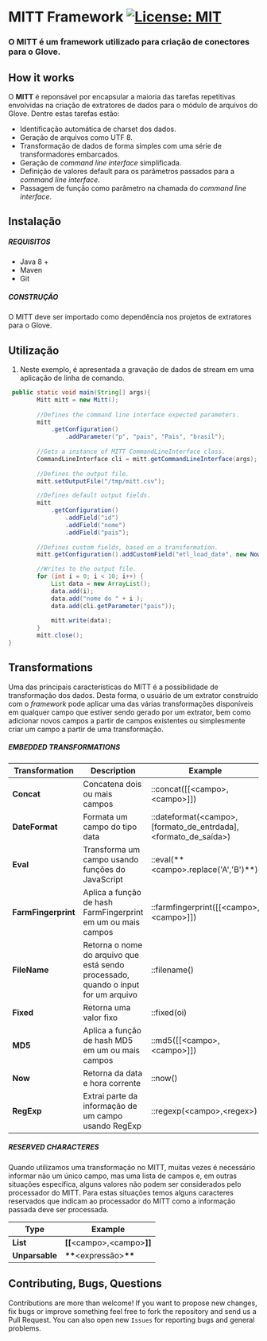 # MITT Framework [![License: MIT](https://img.shields.io/badge/License-MIT-yellow.svg)](https://opensource.org/licenses/MIT)
### O MITT é um framework utilizado para criação de conectores para o Glove.

## How it works

O **MITT** é reponsável por encapsular a maioria das tarefas repetitivas envolvidas na criação de extratores de dados para o módulo de arquivos do Glove. Dentre estas tarefas estão:

- Identificação automática de charset dos dados.
- Geração de arquivos como UTF 8. 
- Transformação de dados de forma simples com uma série de transformadores embarcados. 
- Geração de *command line interface* simplificada.
- Definição de valores default para os parâmetros passados para a *command line interface*. 
- Passagem de função como parâmetro na chamada do *command line interface*.

## Instalação

##### REQUISITOS

- Java 8 +
- Maven
- Git

##### CONSTRUÇÃO

O MITT deve ser importado como dependência nos projetos de extratores para o Glove. 

## Utilização

1. Neste exemplo, é apresentada a gravação de dados de stream em uma aplicação de linha de comando. 

```java
 public static void main(String[] args){       
	    Mitt mitt = new Mitt();
		
		//Defines the command line interface expected parameters. 
        mitt
	        .getConfiguration()
		        .addParameter("p", "pais", "Pais", "brasil");
		
		//Gets a instance of MITT CommandLineInterface class. 
        CommandLineInterface cli = mitt.getCommandLineInterface(args);
		
		//Defines the output file. 
		mitt.setOutputFile("/tmp/mitt.csv");

        //Defines default output fields. 
        mitt
	        .getConfiguration()
			    .addField("id")
			    .addField("nome")
				.addField("pais");
		
		//Defines custom fields, based on a transformation. 
        mitt.getConfiguration().addCustomField("etl_load_date", new Now());

		//Writes to the output file. 
        for (int i = 0; i < 10; i++) {
            List data = new ArrayList();
            data.add(i);
            data.add("nome do " + i );
			data.add(cli.getParameter("pais"));
			
            mitt.write(data);
        }
        mitt.close();
}
```

## Transformations

Uma das principais características do MITT é a possibilidade de transformação dos dados. Desta forma, o usuário de um extrator construído com o *framework* pode aplicar uma das várias transformações disponíveis em qualquer campo que estiver sendo gerado por um extrator, bem como adicionar novos campos a partir de campos existentes ou simplesmente criar um campo a partir de uma transformação. 

##### EMBEDDED TRANSFORMATIONS

| Transformation| Description| Example |
|--|--|--|
| **Concat** | Concatena dois ou mais campos | ::concat([[<campo\>,<campo\>]])|
| **DateFormat**| Formata um campo do tipo data | ::dateformat(<campo\>,[formato_de_entrdada],<formato_de_saída\>)|
| **Eval**| Transforma um campo usando funções do JavaScript | ::eval(\*\*<campo\>.replace('A','B')\*\*) |
| **FarmFingerprint**| Aplica a função de hash FarmFingerprint em um ou mais campos | ::farmfingerprint([[<campo\>,<campo\>]]) |
| **FileName**| Retorna o nome do arquivo que está sendo processado, quando o input for um arquivo  | ::filename() |
| **Fixed**| Retorna uma valor fixo | ::fixed(oi) |
| **MD5**| Aplica a função de hash MD5 em um ou mais campos | ::md5([[<campo\>,<campo\>]])|
| **Now**| Retorna da data e hora corrente | ::now() |
| **RegExp**| Extrai parte da informação de um campo usando RegExp | ::regexp(<campo\>,<regex\>) |

##### RESERVED CHARACTERES

Quando utilizamos uma transformação no MITT, muitas vezes é necessário informar não um único campo, mas uma lista de campos e, em outras situações específica, alguns valores não podem ser considerados pelo processador do MITT. Para estas situações temos alguns caracteres reservados que indicam ao processador do MITT como a informação passada deve ser processada. 

| Type| Example |
|--|--|
| **List** | **[[**<campo\>,<campo\>**]]** |
| **Unparsable** | **\*\***<expressão\>**\*\*** |

## Contributing, Bugs, Questions
Contributions are more than welcome! If you want to propose new changes, fix bugs or improve something feel free to fork the repository and send us a Pull Request. You can also open new `Issues` for reporting bugs and general problems.
